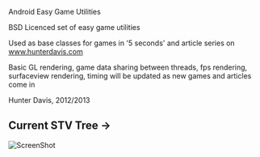 Android Easy Game Utilities

BSD Licenced set of easy game utilities

Used as base classes for games in '5 seconds' and article series on www.hunterdavis.com

Basic GL rendering, game data sharing between threads, fps rendering, surfaceview rendering, timing
will be updated as new games and articles come in

Hunter Davis, 2012/2013

Current STV Tree ->
-------------------------------------------------------------------------------
![ScreenShot](https://raw.github.com/huntergdavis/AndroidEasyGameUtils/master/gameutilstree.jpg)
